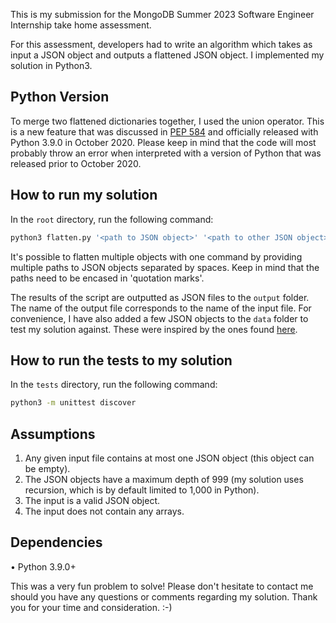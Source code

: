 This is my submission for the  MongoDB Summer 2023 Software Engineer Internship take home assessment.

For this assessment, developers had to write an algorithm which takes as input a JSON object and outputs a flattened JSON object. I implemented my solution in Python3.


## Python Version
To merge two flattened dictionaries together, I used the union operator. This is a new feature that was discussed in [PEP 584](https://peps.python.org/pep-0584/) and officially released with Python 3.9.0 in October 2020. Please keep in mind that the code will most probably throw an error when interpreted with a version of Python that was released prior to October 2020.


## How to run my solution
In the ```root``` directory, run the following command:
``` Bash
python3 flatten.py '<path to JSON object>' '<path to other JSON object>' '<path to other JSON object>'
```

It's possible to flatten multiple objects with one command by providing multiple paths to JSON objects separated by spaces. Keep in mind that the paths need to be encased in 'quotation marks'.

The results of the script are outputted as JSON files to the ```output``` folder. The name of the output file corresponds to the name of the input file. For convenience, I have also added a few JSON objects to the ```data``` folder to test my solution against. These were inspired by the ones found [here](https://opensource.adobe.com/Spry/samples/data_region/JSONDataSetSample.html#Example2).


## How to run the tests to my solution
In the ```tests``` directory, run the following command:
``` Bash
python3 -m unittest discover
```

## Assumptions
1. Any given input file contains at most one JSON object (this object can be empty).
2. The JSON objects have a maximum depth of 999 (my solution uses recursion, which is by default limited to 1,000 in Python).
3. The input is a valid JSON object.
4. The input does not contain any arrays.

## Dependencies
• Python 3.9.0+

This was a very fun problem to solve! Please don't hesitate to contact me should you have any questions or comments regarding my solution. Thank you for your time and consideration. :-)
